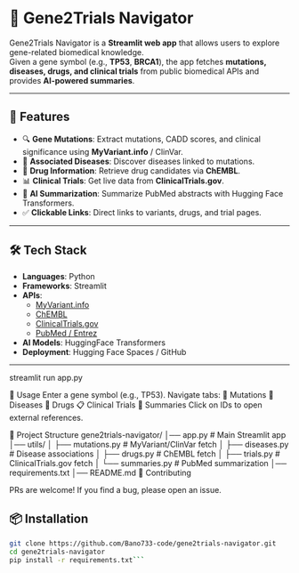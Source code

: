 # 🧬 Gene2Trials Navigator

Gene2Trials Navigator is a **Streamlit web app** that allows users to explore gene-related biomedical knowledge.  
Given a gene symbol (e.g., **TP53**, **BRCA1**), the app fetches **mutations, diseases, drugs, and clinical trials** from public biomedical APIs and provides **AI-powered summaries**.

---

## 🚀 Features
- 🔍 **Gene Mutations**: Extract mutations, CADD scores, and clinical significance using **MyVariant.info** / ClinVar.
- 🧪 **Associated Diseases**: Discover diseases linked to mutations.
- 💊 **Drug Information**: Retrieve drug candidates via **ChEMBL**.
- 📊 **Clinical Trials**: Get live data from **ClinicalTrials.gov**.
- 📝 **AI Summarization**: Summarize PubMed abstracts with Hugging Face Transformers.
- ✅ **Clickable Links**: Direct links to variants, drugs, and trial pages.

---

## 🛠️ Tech Stack
- **Languages**: Python
- **Frameworks**: Streamlit
- **APIs**:
  - [MyVariant.info](https://myvariant.info/)
  - [ChEMBL](https://www.ebi.ac.uk/chembl/)
  - [ClinicalTrials.gov](https://clinicaltrials.gov/)
  - [PubMed / Entrez](https://www.ncbi.nlm.nih.gov/)
- **AI Models**: HuggingFace Transformers
- **Deployment**: Hugging Face Spaces / GitHub

---
streamlit run app.py

📝 Usage
Enter a gene symbol (e.g., TP53).
Navigate tabs:
🦠 Mutations
🧬 Diseases
💊 Drugs
📋 Clinical Trials
📝 Summaries
Click on IDs to open external references.

📂 Project Structure
gene2trials-navigator/
│── app.py              # Main Streamlit app
│── utils/
│    ├── mutations.py   # MyVariant/ClinVar fetch
│    ├── diseases.py    # Disease associations
│    ├── drugs.py       # ChEMBL fetch
│    ├── trials.py      # ClinicalTrials.gov fetch
│    └── summaries.py   # PubMed summarization
│── requirements.txt
│── README.md
🤝 Contributing

PRs are welcome! If you find a bug, please open an issue.
## 📦 Installation
```bash
git clone https://github.com/Bano733-code/gene2trials-navigator.git
cd gene2trials-navigator
pip install -r requirements.txt```
